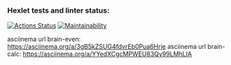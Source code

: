 ### Hexlet tests and linter status:
[![Actions Status](https://github.com/Hohlyandiya/frontend-project-44/workflows/hexlet-check/badge.svg)](https://github.com/Hohlyandiya/frontend-project-44/actions)
[![Maintainability](https://api.codeclimate.com/v1/badges/f73b51a44818a168a1a8/maintainability)](https://codeclimate.com/github/Hohlyandiya/frontend-project-44/maintainability)

asciinema url brain-even: https://asciinema.org/a/3gB5kZSUG4fdvrEb0Pua6Hrje
asciinema url brain-calc: https://asciinema.org/a/YYedXCgcMPWEU83Qy99LMhLIA